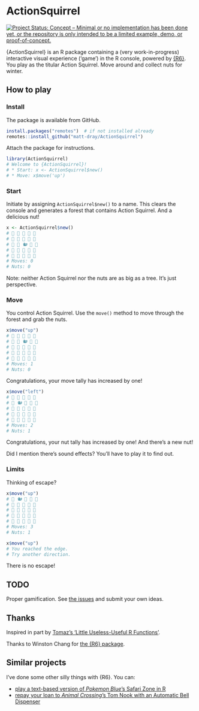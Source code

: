 
<!-- README.md is generated from README.Rmd. Please edit that file -->

# ActionSquirrel

<!-- badges: start -->

[![Project Status: Concept – Minimal or no implementation has been done
yet, or the repository is only intended to be a limited example, demo,
or
proof-of-concept.](https://www.repostatus.org/badges/latest/concept.svg)](https://www.repostatus.org/#concept)
<!-- badges: end -->

{ActionSquirrel} is an R package containing a (very work-in-progress)
interactive visual experience (‘game’) in the R console, powered by
[{R6}](https://r6.r-lib.org/). You play as the titular Action Squirrel.
Move around and collect nuts for winter.

## How to play

### Install

The package is available from GitHub.

``` r
install.packages("remotes")  # if not installed already
remotes::install_github("matt-dray/ActionSquirrel")
```

Attach the package for instructions.

``` r
library(ActionSquirrel)
# Welcome to {ActionSquirrel}!
# * Start: x <- ActionSquirrel$new()
# * Move: x$move('up')
```

### Start

Initiate by assigning `ActionSquirrel$new()` to a name. This clears the
console and generates a forest that contains Action Squirrel. And a
delicious nut!

``` r
x <- ActionSquirrel$new()
# 🌳 🌳 🌳 🌳 🌳 
# 🌳 🌰 🌳 🌳 🌳 
# 🌳 🌳 🐿 🌳 🌳 
# 🌳 🌳 🌳 🌳 🌳 
# 🌳 🌳 🌳 🌳 🌳 
# Moves: 0 
# Nuts: 0
```

Note: neither Action Squirrel nor the nuts are as big as a tree. It’s
just perspective.

### Move

You control Action Squirrel. Use the `move()` method to move through the
forest and grab the nuts.

``` r
x$move("up")
# 🌳 🌳 🌳 🌳 🌳 
# 🌳 🌰 🐿️ 🌳 🌳 
# 🌳 🌳 🌳 🌳 🌳 
# 🌳 🌳 🌳 🌳 🌳 
# 🌳 🌳 🌳 🌳 🌳 
# Moves: 1 
# Nuts: 0
```

Congratulations, your move tally has increased by one!

``` r
x$move("left")
# 🌳 🌳 🌳 🌰 🌳 
# 🌳 🐿️ 🌳 🌳 🌳 
# 🌳 🌳 🌳 🌳 🌳 
# 🌳 🌳 🌳 🌳 🌳 
# 🌳 🌳 🌳 🌳 🌳 
# Moves: 2 
# Nuts: 1
```

Congratulations, your nut tally has increased by one! And there’s a new
nut!

Did I mention there’s sound effects? You’ll have to play it to find out.

### Limits

Thinking of escape?

``` r
x$move("up")
# 🌳 🐿️ 🌳 🌰 🌳 
# 🌳 🌳 🌳 🌳 🌳 
# 🌳 🌳 🌳 🌳 🌳 
# 🌳 🌳 🌳 🌳 🌳 
# 🌳 🌳 🌳 🌳 🌳 
# Moves: 3 
# Nuts: 1
```

``` r
x$move("up")
# You reached the edge.
# Try another direction.
```

There is no escape!

## TODO

Proper gamification. See [the
issues](https://github.com/matt-dray/ActionSquirrel/issues) and submit
your own ideas.

## Thanks

Inspired in part by [Tomaz’s ‘Little Useless-Useful R
Functions’](https://tomaztsql.wordpress.com/2021/09/13/little-useless-useful-r-functions-year-progress-bar/).

Thanks to Winston Chang for [the {R6} package](https://r6.r-lib.org/).

## Similar projects

I’ve done some other silly things with {R6}. You can:

-   [play a text-based version of *Pokemon Blue*’s Safari Zone in
    R](https://www.rostrum.blog/2021/01/04/safar6/)
-   [repay your loan to *Animal Crossing*’s Tom Nook with an Automatic
    Bell
    Dispenser](https://www.rostrum.blog/2020/04/04/repaying-tom-nook-with-r6/)
